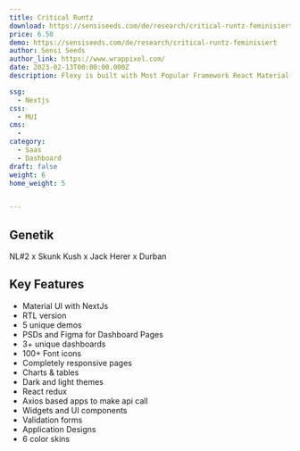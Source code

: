 ```yaml
---
title: Critical Runtz
download: https://sensiseeds.com/de/research/critical-runtz-feminisiert
price: 6.50
demo: https://sensiseeds.com/de/research/critical-runtz-feminisiert
author: Sensi Seeds
author_link: https://www.wrappixel.com/
date: 2023-02-13T00:00:00.000Z
description: Flexy is built with Most Popular Framework React Material-UI.

ssg:
  - Nextjs
css:
  - MUI
cms:
  - 
category:
  - Saas
  - Dashboard
draft: false
weight: 6
home_weight: 5


---
```


## Genetik

NL#2 x Skunk Kush x Jack Herer x Durban

## Key Features

- Material UI with NextJs
- RTL version
- 5 unique demos
- PSDs and Figma for Dashboard Pages
- 3+ unique dashboards
- 100+ Font icons
- Completely responsive pages
- Charts & tables
- Dark and light themes
- React redux
- Axios based apps to make api call
- Widgets and UI components
- Validation forms
- Application Designs
- 6 color skins
